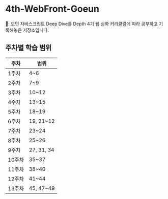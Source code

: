 # 4th-WebFront-Goeun
📖: 모던 자바스크립트 Deep Dive를 Depth 4기 웹 심화 커리큘럼에 따라 공부하고 기록해놓은 저장소입니다.

## 주차별 학습 범위
|주차|범위|
|------|---|
|1주차|4~6|
|2주차|7~9|
|3주차|10~12|
|4주차|13~15|
|5주차|18~19|
|6주차|19, 21~12|
|7주차|23~24|
|8주차|25~26|
|9주차|27, 31, 34|
|10주차|35~37|
|11주차|38~40|
|12주차|41~44|
|13주차|45, 47~49|
